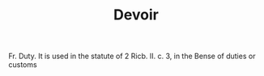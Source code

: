 ---
title: Devoir
letter: D
permalink: "/definitions/bld-devoir.html"
body: Fr. Duty. It is used in the statute of 2 Ricb. II. c. 3, in the Bense of duties
  or customs
published_at: '2018-07-07'
source: Black's Law Dictionary 2nd Ed (1910)
layout: post
---